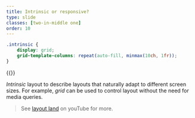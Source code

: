 ```yaml
---
title: Intrinsic or responsive?
type: slide
classes: [two-in-middle one]
order: 10
---
```


```css
.intrinsic {
    display: grid;
    grid-template-columns: repeat(auto-fill, minmax(10ch, 1fr)); 
}
```

{{<youtube sKFW3wek21Q>}}

*Intrinsic* layout to describe layouts that naturally adapt to different screen sizes.
For example, *grid* can be used to control layout without the need for media queries.


>See [layout land](https://www.youtube.com/@LayoutLand/videos) on youTube for more.
